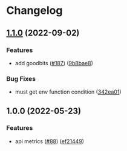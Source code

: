 # Changelog

## [1.1.0](https://github.com/nftstorage/nftstorage.link/compare/cron-v1.0.0...cron-v1.1.0) (2022-09-02)


### Features

* add goodbits ([#187](https://github.com/nftstorage/nftstorage.link/issues/187)) ([9b8bae8](https://github.com/nftstorage/nftstorage.link/commit/9b8bae8becdb6fff7baf876fb23100eb6ed3dd09))


### Bug Fixes

* must get env function condition ([342ea01](https://github.com/nftstorage/nftstorage.link/commit/342ea01e286d8da2b2c7e24997922d6b9eb9d67c))

## 1.0.0 (2022-05-23)


### Features

* api metrics ([#88](https://github.com/nftstorage/nftstorage.link/issues/88)) ([ef21449](https://github.com/nftstorage/nftstorage.link/commit/ef2144975d6055d62145d72bd1e5522bedd7751f))
